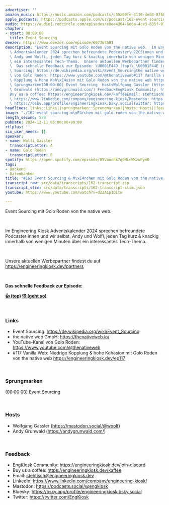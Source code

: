 ```yaml
---
advertiser: ''
amazon_music: https://music.amazon.com/podcasts/c35a09fe-4116-4e04-8f68-77d61b112e46/episodes/c492cf94-3317-47d1-9412-ff00d65fd32a/engineering-kiosk-162-event-sourcing-m%C3%A4rchen-mit-golo-roden-von-the-native-web
apple_podcasts: https://podcasts.apple.com/us/podcast/162-event-sourcing-m%C3%A4rchen-mit-golo-roden-von-the-native-web/id1603082924?i=1000679972978&uo=4
audio: https://audio1.redcircle.com/episodes/e0ee4364-6e6a-4ce3-835f-97271cdb2028/stream.mp3
chapter:
- start: 00:00:00
  title: Event Sourcing
deezer: https://www.deezer.com/episode/697364581
description: "Event Sourcing mit Golo Roden von the native web.  Im Engineering Kiosk\
  \ Adventskalender 2024 sprechen befreundete Podcaster\u22C5innen und wir selbst,\
  \ Andy und Wolfi, jeden Tag kurz & knackig innerhalb von wenigen Minuten \xFCber\
  \ ein interessantes Tech-Thema.  Unsere aktuellen Werbepartner findest du auf https://engineeringkiosk.dev/partners\
  \  Das schnelle Feedback zur Episode: \U0001F44D (top)\_\U0001F44E (geht so)  LinksEvent\
  \ Sourcing: https://de.wikipedia.org/wiki/Event_Sourcingthe native web GmbH: https://thenativeweb.io/YouTube-Kanal\
  \ von Golo Roden: https://www.youtube.com/@thenativeweb#117 Vanilla Web: Niedrige\
  \ Kopplung & hohe Koh\xE4sion mit Golo Roden von the native web https://engineeringkiosk.dev/ep117\_\
  \ Sprungmarken(00:00:00) Event Sourcing  HostsWolfgang Gassler (https://mastodon.social/@woolf)Andy\
  \ Grunwald (https://andygrunwald.com/) FeedbackEngKiosk Community: https://engineeringkiosk.dev/join-discord\_\
  Buy us a coffee: https://engineeringkiosk.dev/kaffeeEmail: stehtisch@engineeringkiosk.devLinkedIn:\
  \ https://www.linkedin.com/company/engineering-kiosk/Mastodon: https://podcasts.social/@engkioskBluesky:\
  \ https://bsky.app/profile/engineeringkiosk.bsky.socialTwitter: https://twitter.com/EngKiosk"
headlines: links::Links||sprungmarken::Sprungmarken||hosts::Hosts||feedback::Feedback
image: "./162-event-sourcing-m\xE4rchen-mit-golo-roden-von-the-native-web.jpg"
length_second: 578
pubDate: 2024-12-11 05:00:00+00:00
rtlplus: ''
six_user_needs: []
speaker:
- name: Wolfi Gassler
  transcriptLetter: A
- name: Golo Roden
  transcriptLetter: B
spotify: https://open.spotify.com/episode/05Vaochk7q0MLcWKzwPymO
tags:
- Backend
- Datenbanken
title: "#162 Event Sourcing & M\xE4rchen mit Golo Roden von the native web"
transcript_raw: src/data/transcripts/162-transcript.zip
transcript_slim: src/data/transcripts/162-transcript-slim.json
youtube: https://www.youtube.com/watch?v=d22AIp1Oitw

---
```

<p>Event Sourcing mit Golo Roden von the native web.</p><p><br></p><p>Im Engineering Kiosk Adventskalender 2024 sprechen befreundete Podcaster⋅innen und wir selbst, Andy und Wolfi, jeden Tag kurz &amp; knackig innerhalb von wenigen Minuten über ein interessantes Tech-Thema.</p><p><br></p><p>Unsere aktuellen Werbepartner findest du auf <a href="https://engineeringkiosk.dev/partners">https://engineeringkiosk.dev/partners</a></p><p><br></p><p><strong>Das schnelle Feedback zur Episode:</strong></p><p><a href="https://api.openpodcast.dev/feedback/162/upvote" rel="nofollow"><strong>👍 (top)</strong></a><strong> </strong><a href="https://api.openpodcast.dev/feedback/162/downvote" rel="nofollow"><strong>👎 (geht so)</strong></a></p><p><br></p><h3 id="links">Links</h3><ul><li>Event Sourcing: <a href="https://de.wikipedia.org/wiki/Event_Sourcing" rel="nofollow">https://de.wikipedia.org/wiki/Event_Sourcing</a></li><li>the native web GmbH: <a href="https://thenativeweb.io/" rel="nofollow">https://thenativeweb.io/</a></li><li>YouTube-Kanal von Golo Roden: <a href="https://www.youtube.com/@thenativeweb" rel="nofollow">https://www.youtube.com/@thenativeweb</a></li><li>#117 Vanilla Web: Niedrige Kopplung &amp; hohe Kohäsion mit Golo Roden von the native web <a href="https://engineeringkiosk.dev/ep117">https://engineeringkiosk.dev/ep117</a> </li></ul><p><br></p><h3 id="sprungmarken">Sprungmarken</h3><p>(00:00:00) Event Sourcing</p><p><br></p><h3 id="hosts">Hosts</h3><ul><li>Wolfgang Gassler (<a href="https://mastodon.social/@woolf" rel="nofollow">https://mastodon.social/@woolf</a>)</li><li>Andy Grunwald (<a href="https://andygrunwald.com/" rel="nofollow">https://andygrunwald.com/</a>)</li></ul><p><br></p><h3 id="feedback">Feedback</h3><ul><li>EngKiosk Community: <a href="https://engineeringkiosk.dev/join-discord">https://engineeringkiosk.dev/join-discord</a> </li><li>Buy us a coffee: <a href="https://engineeringkiosk.dev/kaffee">https://engineeringkiosk.dev/kaffee</a></li><li>Email: <a href="mailto:stehtisch@engineeringkiosk.dev" rel="nofollow">stehtisch@engineeringkiosk.dev</a></li><li>LinkedIn: <a href="https://www.linkedin.com/company/engineering-kiosk/" rel="nofollow">https://www.linkedin.com/company/engineering-kiosk/</a></li><li>Mastodon: <a href="https://podcasts.social/@engkiosk" rel="nofollow">https://podcasts.social/@engkiosk</a></li><li>Bluesky: <a href="https://bsky.app/profile/engineeringkiosk.bsky.social" rel="nofollow">https://bsky.app/profile/engineeringkiosk.bsky.social</a></li><li>Twitter: <a href="https://twitter.com/EngKiosk" rel="nofollow">https://twitter.com/EngKiosk</a></li></ul>